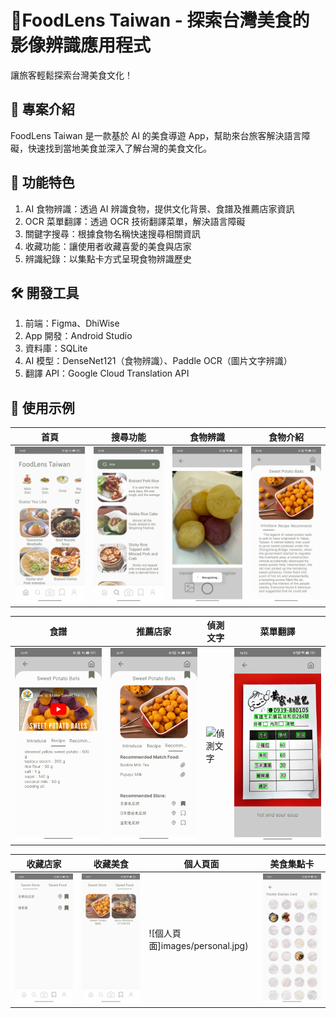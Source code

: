 # 🥢FoodLens Taiwan - 探索台灣美食的影像辨識應用程式
讓旅客輕鬆探索台灣美食文化！

## 📌 專案介紹
FoodLens Taiwan 是一款基於 AI 的美食導遊 App，幫助來台旅客解決語言障礙，快速找到當地美食並深入了解台灣的美食文化。

## 🎯 功能特色
1. AI 食物辨識：透過 AI 辨識食物，提供文化背景、食譜及推薦店家資訊
2. OCR 菜單翻譯：透過 OCR 技術翻譯菜單，解決語言障礙
3. 關鍵字搜尋：根據食物名稱快速搜尋相關資訊
4. 收藏功能：讓使用者收藏喜愛的美食與店家
5. 辨識紀錄：以集點卡方式呈現食物辨識歷史

## 🛠 開發工具
1. 前端：Figma、DhiWise
2. App 開發：Android Studio
3. 資料庫：SQLite
4. AI 模型：DenseNet121（食物辨識）、Paddle OCR（圖片文字辨識）
5. 翻譯 API：Google Cloud Translation API

## 📸 使用示例

| **首頁** | **搜尋功能** | **食物辨識** | **食物介紹** |
|---------|------------|--------------|--------------|
| ![首頁](images/home.jpg) | ![搜尋](images/search.jpg) | ![食物辨識](images/food_recognize.jpg) | ![食物介紹](images/introduction.jpg) |


| **食譜** | **推薦店家** | **偵測文字** | **菜單翻譯** |
|-------------|--------|--------------|--------------|
| ![食譜](images/recipe.jpg) | ![推薦店家](images/recommended_store.jpg) | ![偵測文字](mages/click_textbox.jpg) | ![菜單翻譯](images/menu_translate.jpg) |


| **收藏店家** | **收藏美食** | **個人頁面** | **美食集點卡** |
|-------------|------------|--------------|---------------|
| ![收藏店家](images/saved_store.jpg) | ![收藏美食](images/saved_food.jpg) | ![個人頁面]images/personal.jpg) | ![集點卡](images/foodie_stamps_card.jpg) |








